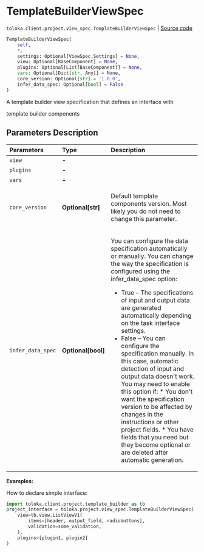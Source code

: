 # TemplateBuilderViewSpec
`toloka.client.project.view_spec.TemplateBuilderViewSpec` | [Source code](https://github.com/Toloka/toloka-kit/blob/v1.0.1/src/client/project/view_spec.py#L115)

```python
TemplateBuilderViewSpec(
    self,
    *,
    settings: Optional[ViewSpec.Settings] = None,
    view: Optional[BaseComponent] = None,
    plugins: Optional[List[BaseComponent]] = None,
    vars: Optional[Dict[str, Any]] = None,
    core_version: Optional[str] = '1.0.0',
    infer_data_spec: Optional[bool] = False
)
```

A template builder view specification that defines an interface with


template builder components

## Parameters Description

| Parameters | Type | Description |
| :----------| :----| :-----------|
`view`|**-**|<p></p>
`plugins`|**-**|<p></p>
`vars`|**-**|<p></p>
`core_version`|**Optional\[str\]**|<p>Default template components version. Most likely you do not need to change this parameter.</p>
`infer_data_spec`|**Optional\[bool\]**|<p>You can configure the data specification automatically or manually. You can change the way the specification is configured using the infer_data_spec option:<ul><li>True – The specifications of input and output data are generated automatically depending on the task interface settings.</li><li>False – You can configure the specification manually. In this case, automatic detection of input and output data doesn&#x27;t work.     You may need to enable this option if:     * You don&#x27;t want the specification version to be affected by changes in the instructions or other project fields.     * You have fields that you need but they become optional or are deleted after automatic generation.</li></ul></p>

**Examples:**

How to declare simple interface:

```python
import toloka.client.project.template_builder as tb
project_interface = toloka.project.view_spec.TemplateBuilderViewSpec(
    view=tb.view.ListViewV1(
        items=[header, output_field, radiobuttons],
        validation=some_validation,
    ),
    plugins=[plugin1, plugin2]
)
```
